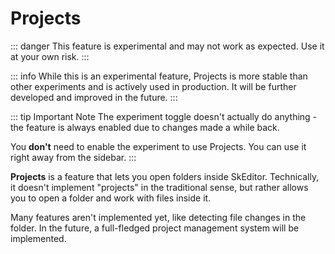﻿---
prev:
   text: 'Experiments - Code Completion'
   link: '/en-US/usage/experiments/code-completion'
next: 
   text: 'Experiments - Hex Preview'
   link: '/en-US/usage/experiments/hex-preview'
---

# Projects

::: danger
This feature is experimental and may not work as expected. Use it at your own risk.
:::

::: info
While this is an experimental feature, Projects is more stable than other experiments and is actively used in production. It will be further developed and improved in the future.
:::

::: tip Important Note
The experiment toggle doesn't actually do anything - the feature is always enabled due to changes made a while back.

You **don't** need to enable the experiment to use Projects. You can use it right away from the sidebar.
:::

**Projects** is a feature that lets you open folders inside SkEditor. Technically, it doesn't implement "projects" in the traditional sense, but rather allows you to open a folder and work with files inside it.

Many features aren't implemented yet, like detecting file changes in the folder. In the future, a full-fledged project management system will be implemented.